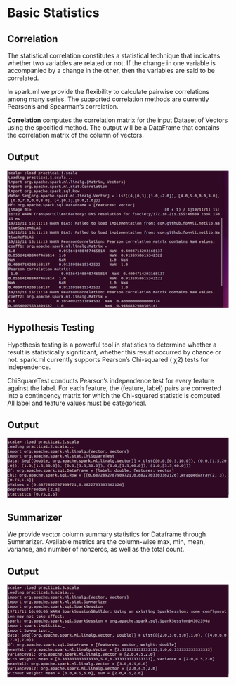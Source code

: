 # Basic Statistics

## Correlation

The statistical correlation constitutes a statistical technique that indicates whether two variables are related or not. If the change in one variable is accompanied by a change in the other, then the variables are said to be correlated.

In spark.ml we provide the flexibility to calculate pairwise correlations among many series. The supported correlation methods are currently Pearson’s and Spearman’s correlation.

**Correlation** computes the correlation matrix for the input Dataset of Vectors using the specified method. The output will be a DataFrame that contains the correlation matrix of the column of vectors.

## Output
![correlation](correlation.png)

## Hypothesis Testing

Hypothesis testing is a powerful tool in statistics to determine whether a result is statistically significant, whether this result occurred by chance or not. spark.ml currently supports Pearson’s Chi-squared ( χ2) tests for independence.

ChiSquareTest conducts Pearson’s independence test for every feature against the label. For each feature, the (feature, label) pairs are converted into a contingency matrix for which the Chi-squared statistic is computed. All label and feature values must be categorical.

## Output
![chi-square](chisquare.png)

## Summarizer

We provide vector column summary statistics for Dataframe through Summarizer. Available metrics are the column-wise max, min, mean, variance, and number of nonzeros, as well as the total count.

## Output
![summarizer](summarizer.png)
